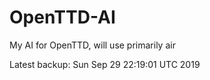 # OpenTTD-AI
My AI for OpenTTD, will use primarily air

Latest backup: Sun Sep 29 22:19:01 UTC 2019

